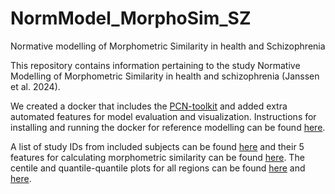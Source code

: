 # NormModel_MorphoSim_SZ


Normative modelling of Morphometric Similarity in health and Schizophrenia

This repository contains information pertaining to the study Normative Modelling of Morphometric Similarity in health and schizophrenia (Janssen et al. 2024).

We created a docker that includes the [PCN-toolkit](https://pcntoolkit.readthedocs.io/en/latest/) and added extra automated features for model evaluation and visualization. Instructions for installing and running the docker for reference modelling can be found [here](https://github.com/iamjoostjanssen/Normodel_MorphoSim_SZ/blob/main/Docker_and_ReferenceModelling.txt).

A list of study IDs from included subjects can be found [here](https://github.com/iamjoostjanssen/NormModel_MorphoSim_SZ/blob/main/Included_subjects_IDs.csv) and their 5 features for calculating morphometric similarity can be found [here](https://github.com/iamjoostjanssen/RefModel_MorphoSim_SZ/blob/main/Included_subjects_5_features_10_publicdatasets.csv). The centile and quantile-quantile plots for all regions can be found [here](https://github.com/iamjoostjanssen/RefModel_MorphoSim_SZ/blob/main/centiles_plots.zip) and [here](https://github.com/iamjoostjanssen/RefModel_MorphoSim_SZ/blob/main/qq_plots.zip).
